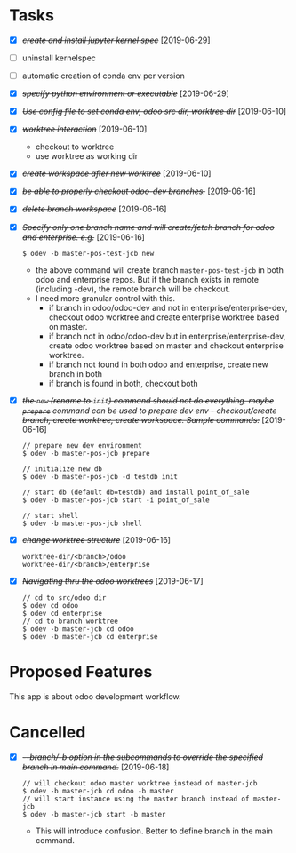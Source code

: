# Tasks

* [X] ~~*create and install jupyter kernel spec*~~ [2019-06-29]

* [ ] uninstall kernelspec

* [ ] automatic creation of conda env per version

* [X] ~~*specify python environment or executable*~~ [2019-06-29]

* [X] ~~*Use config file to set conda env, odoo src dir, worktree dir*~~ [2019-06-10]

* [X] ~~*worktree interaction*~~ [2019-06-10]
    - checkout to worktree
    - use worktree as working dir

* [X] ~~*create workspace after new worktree*~~ [2019-06-10]

* [X] ~~*be able to properly checkout odoo-dev branches.*~~ [2019-06-16]

* [X] ~~*delete branch workspace*~~ [2019-06-16]

* [X] ~~*Specify only one branch name and will create/fetch branch for odoo and enterprise. e.g.*~~ [2019-06-16]
    ```
    $ odev -b master-pos-test-jcb new
    ```
    - the above command will create branch `master-pos-test-jcb` in both odoo
    and enterprise repos. But if the branch exists in remote (including -dev),
    the remote branch will be checkout.
    - I need more granular control with this.
        - if branch in odoo/odoo-dev and not in enterprise/enterprise-dev,
        checkout odoo worktree and create enterprise worktree based on master.
        - if branch not in odoo/odoo-dev but in enterprise/enterprise-dev,
        create odoo worktree based on master and checkout enterprise worktree.
        - if branch not found in both odoo and enterprise, create new branch in
        both
        - if branch is found in both, checkout both

* [X] ~~*the `new` (rename to `init`) command should not do everything. maybe `prepare` command can be used to prepare dev env - checkout/create branch, create worktree, create workspace. Sample commands:*~~ [2019-06-16]
    ```
    // prepare new dev environment
    $ odev -b master-pos-jcb prepare

    // initialize new db
    $ odev -b master-pos-jcb -d testdb init

    // start db (default db=testdb) and install point_of_sale
    $ odev -b master-pos-jcb start -i point_of_sale

    // start shell
    $ odev -b master-pos-jcb shell
    ```

* [X] ~~*change worktree structure*~~ [2019-06-16]
    ```
    worktree-dir/<branch>/odoo
    worktree-dir/<branch>/enterprise
    ```

* [X] ~~*Navigating thru the odoo worktrees*~~ [2019-06-17]
    ```
    // cd to src/odoo dir
    $ odev cd odoo
    $ odev cd enterprise
    // cd to branch worktree
    $ odev -b master-jcb cd odoo
    $ odev -b master-jcb cd enterprise
    ```


# Proposed Features

This app is about odoo development workflow.



# Cancelled

* [X] ~~*--branch/-b option in the subcommands to override the specified branch in main command.*~~ [2019-06-18]
    ```
    // will checkout odoo master worktree instead of master-jcb
    $ odev -b master-jcb cd odoo -b master
    // will start instance using the master branch instead of master-jcb
    $ odev -b master-jcb start -b master
    ```
    - This will introduce confusion. Better to define branch in the main command.

